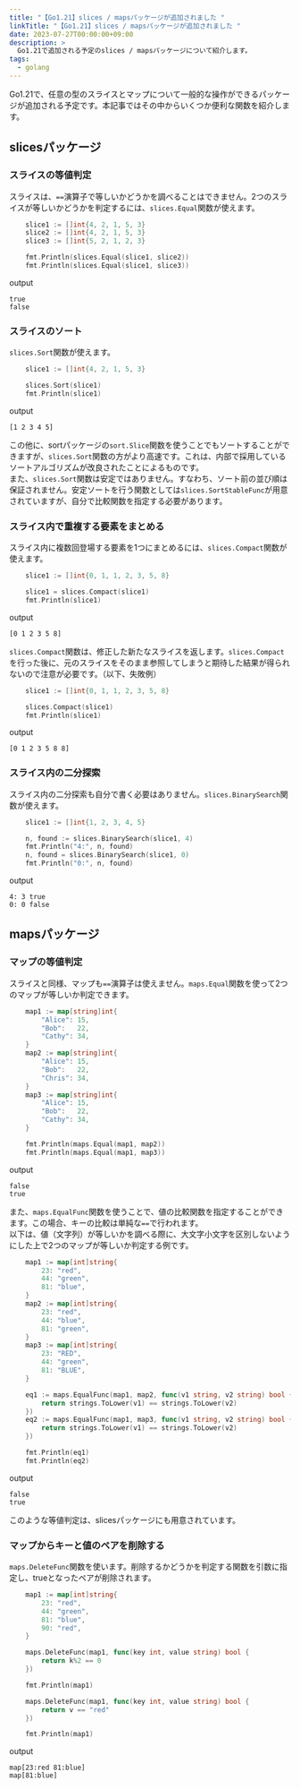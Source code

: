 ```yaml
---
title: "【Go1.21】slices / mapsパッケージが追加されました "
linkTitle: "【Go1.21】slices / mapsパッケージが追加されました "
date: 2023-07-27T00:00:00+09:00
description: >
  Go1.21で追加される予定のslices / mapsパッケージについて紹介します。
tags:
  - golang
---
```


Go1.21で、任意の型のスライスとマップについて一般的な操作ができるパッケージが追加される予定です。本記事ではその中からいくつか便利な関数を紹介します。

## slicesパッケージ
### スライスの等値判定
スライスは、`==`演算子で等しいかどうかを調べることはできません。2つのスライスが等しいかどうかを判定するには、`slices.Equal`関数が使えます。
```go
	slice1 := []int{4, 2, 1, 5, 3}
	slice2 := []int{4, 2, 1, 5, 3}
	slice3 := []int{5, 2, 1, 2, 3}

	fmt.Println(slices.Equal(slice1, slice2))
	fmt.Println(slices.Equal(slice1, slice3))
```
output
```
true
false
```

### スライスのソート
`slices.Sort`関数が使えます。
```go
	slice1 := []int{4, 2, 1, 5, 3}

	slices.Sort(slice1)
	fmt.Println(slice1)
```
output
```
[1 2 3 4 5]
```

この他に、sortパッケージの`sort.Slice`関数を使うことでもソートすることができますが、`slices.Sort`関数の方がより高速です。これは、内部で採用しているソートアルゴリズムが改良されたことによるものです。  
また、`slices.Sort`関数は安定ではありません。すなわち、ソート前の並び順は保証されません。安定ソートを行う関数としては`slices.SortStableFunc`が用意されていますが、自分で比較関数を指定する必要があります。

### スライス内で重複する要素をまとめる
スライス内に複数回登場する要素を1つにまとめるには、`slices.Compact`関数が使えます。
```go
	slice1 := []int{0, 1, 1, 2, 3, 5, 8}

	slice1 = slices.Compact(slice1)
	fmt.Println(slice1)
```
output
```
[0 1 2 3 5 8]
```
`slices.Compact`関数は、修正した新たなスライスを返します。`slices.Compact`を行った後に、元のスライスをそのまま参照してしまうと期待した結果が得られないので注意が必要です。（以下、失敗例）
```go
	slice1 := []int{0, 1, 1, 2, 3, 5, 8}

	slices.Compact(slice1)
	fmt.Println(slice1)
```
output
```
[0 1 2 3 5 8 8]
```

### スライス内の二分探索
スライス内の二分探索も自分で書く必要はありません。`slices.BinarySearch`関数が使えます。
```go
	slice1 := []int{1, 2, 3, 4, 5}

	n, found := slices.BinarySearch(slice1, 4)
	fmt.Println("4:", n, found)
	n, found = slices.BinarySearch(slice1, 0)
	fmt.Println("0:", n, found)
```
output
```
4: 3 true
0: 0 false
```

## mapsパッケージ
### マップの等値判定
スライスと同様、マップも`==`演算子は使えません。`maps.Equal`関数を使って2つのマップが等しいか判定できます。
```go
	map1 := map[string]int{
		"Alice": 15,
		"Bob":   22,
		"Cathy": 34,
	}
	map2 := map[string]int{
		"Alice": 15,
		"Bob":   22,
		"Chris": 34,
	}
	map3 := map[string]int{
		"Alice": 15,
		"Bob":   22,
		"Cathy": 34,
	}

	fmt.Println(maps.Equal(map1, map2))
	fmt.Println(maps.Equal(map1, map3))
```
output
```
false
true
```

また、`maps.EqualFunc`関数を使うことで、値の比較関数を指定することができます。この場合、キーの比較は単純な`==`で行われます。  
以下は、値（文字列）が等しいかを調べる際に、大文字小文字を区別しないようにした上で2つのマップが等しいか判定する例です。
```go
	map1 := map[int]string{
		23: "red",
		44: "green",
		81: "blue",
	}
	map2 := map[int]string{
		23: "red",
		44: "blue",
		81: "green",
	}
	map3 := map[int]string{
		23: "RED",
		44: "green",
		81: "BLUE",
	}

	eq1 := maps.EqualFunc(map1, map2, func(v1 string, v2 string) bool {
		return strings.ToLower(v1) == strings.ToLower(v2)
	})
	eq2 := maps.EqualFunc(map1, map3, func(v1 string, v2 string) bool {
		return strings.ToLower(v1) == strings.ToLower(v2)
	})

	fmt.Println(eq1)
	fmt.Println(eq2)
```
output
```
false
true
```
このような等値判定は、slicesパッケージにも用意されています。

### マップからキーと値のペアを削除する
`maps.DeleteFunc`関数を使います。削除するかどうかを判定する関数を引数に指定し、trueとなったペアが削除されます。
```go
	map1 := map[int]string{
		23: "red",
		44: "green",
		81: "blue",
		90: "red",
	}

	maps.DeleteFunc(map1, func(key int, value string) bool {
		return k%2 == 0
	})

	fmt.Println(map1)

	maps.DeleteFunc(map1, func(key int, value string) bool {
		return v == "red"
	})

	fmt.Println(map1)
```
output
```
map[23:red 81:blue]
map[81:blue]
```